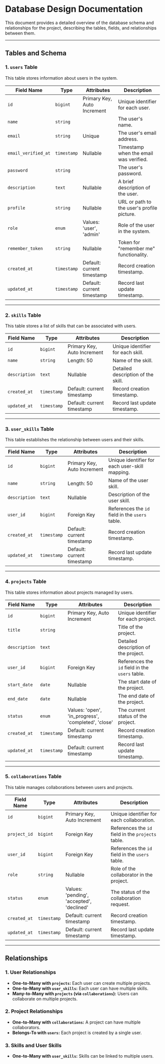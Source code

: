 # Database Design Documentation

This document provides a detailed overview of the database schema and relationships for the project, describing the tables, fields, and relationships between them.

---

## **Tables and Schema**

### **1. `users` Table**

This table stores information about users in the system.

|Field Name|Type|Attributes|Description|
|---|---|---|---|
|`id`|`bigint`|Primary Key, Auto Increment|Unique identifier for each user.|
|`name`|`string`||The user's name.|
|`email`|`string`|Unique|The user's email address.|
|`email_verified_at`|`timestamp`|Nullable|Timestamp when the email was verified.|
|`password`|`string`||The user's password.|
|`description`|`text`|Nullable|A brief description of the user.|
|`profile`|`string`|Nullable|URL or path to the user's profile picture.|
|`role`|`enum`|Values: 'user', 'admin'|Role of the user in the system.|
|`remember_token`|`string`|Nullable|Token for "remember me" functionality.|
|`created_at`|`timestamp`|Default: current timestamp|Record creation timestamp.|
|`updated_at`|`timestamp`|Default: current timestamp|Record last update timestamp.|

---

### **2. `skills` Table**

This table stores a list of skills that can be associated with users.

|Field Name|Type|Attributes|Description|
|---|---|---|---|
|`id`|`bigint`|Primary Key, Auto Increment|Unique identifier for each skill.|
|`name`|`string`|Length: 50|Name of the skill.|
|`description`|`text`|Nullable|Detailed description of the skill.|
|`created_at`|`timestamp`|Default: current timestamp|Record creation timestamp.|
|`updated_at`|`timestamp`|Default: current timestamp|Record last update timestamp.|

---

### **3. `user_skills` Table**

This table establishes the relationship between users and their skills.

|Field Name|Type|Attributes|Description|
|---|---|---|---|
|`id`|`bigint`|Primary Key, Auto Increment|Unique identifier for each user-skill mapping.|
|`name`|`string`|Length: 50|Name of the user skill.|
|`description`|`text`|Nullable|Description of the user skill.|
|`user_id`|`bigint`|Foreign Key|References the `id` field in the `users` table.|
|`created_at`|`timestamp`|Default: current timestamp|Record creation timestamp.|
|`updated_at`|`timestamp`|Default: current timestamp|Record last update timestamp.|

---

### **4. `projects` Table**

This table stores information about projects managed by users.

|Field Name|Type|Attributes|Description|
|---|---|---|---|
|`id`|`bigint`|Primary Key, Auto Increment|Unique identifier for each project.|
|`title`|`string`||Title of the project.|
|`description`|`text`||Detailed description of the project.|
|`user_id`|`bigint`|Foreign Key|References the `id` field in the `users` table.|
|`start_date`|`date`|Nullable|The start date of the project.|
|`end_date`|`date`|Nullable|The end date of the project.|
|`status`|`enum`|Values: 'open', 'in_progress', 'completed', 'close'|The current status of the project.|
|`created_at`|`timestamp`|Default: current timestamp|Record creation timestamp.|
|`updated_at`|`timestamp`|Default: current timestamp|Record last update timestamp.|

---

### **5. `collaborations` Table**

This table manages collaborations between users and projects.

|Field Name|Type|Attributes|Description|
|---|---|---|---|
|`id`|`bigint`|Primary Key, Auto Increment|Unique identifier for each collaboration.|
|`project_id`|`bigint`|Foreign Key|References the `id` field in the `projects` table.|
|`user_id`|`bigint`|Foreign Key|References the `id` field in the `users` table.|
|`role`|`string`|Nullable|Role of the collaborator in the project.|
|`status`|`enum`|Values: 'pending', 'accepted', 'declined'|The status of the collaboration request.|
|`created_at`|`timestamp`|Default: current timestamp|Record creation timestamp.|
|`updated_at`|`timestamp`|Default: current timestamp|Record last update timestamp.|

---

## **Relationships**

### **1. User Relationships**

- **One-to-Many with `projects`:** Each user can create multiple projects.
- **One-to-Many with `user_skills`:** Each user can have multiple skills.
- **Many-to-Many with `projects` (via `collaborations`):** Users can collaborate on multiple projects.

### **2. Project Relationships**

- **One-to-Many with `collaborations`:** A project can have multiple collaborators.
- **Belongs-To with `users`:** Each project is created by a single user.

### **3. Skills and User Skills**

- **One-to-Many with `user_skills`:** Skills can be linked to multiple users.